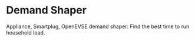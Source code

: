 # Demand Shaper

Appliance, Smartplug, OpenEVSE demand shaper: Find the best time to run household load.
